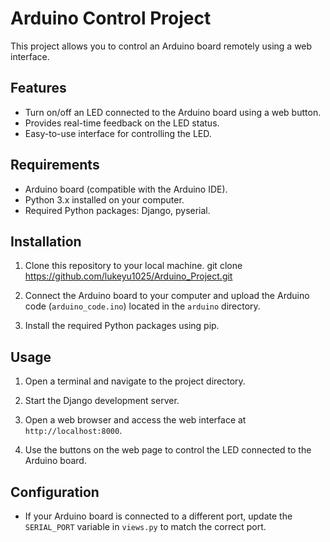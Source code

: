 # Arduino Control Project

This project allows you to control an Arduino board remotely using a web interface.

## Features

- Turn on/off an LED connected to the Arduino board using a web button.
- Provides real-time feedback on the LED status.
- Easy-to-use interface for controlling the LED.

## Requirements

- Arduino board (compatible with the Arduino IDE).
- Python 3.x installed on your computer.
- Required Python packages: Django, pyserial.

## Installation

1. Clone this repository to your local machine.
   git clone https://github.com/lukeyu1025/Arduino_Project.git

3. Connect the Arduino board to your computer and upload the Arduino code (`arduino_code.ino`) located in the `arduino` directory.

4. Install the required Python packages using pip.


## Usage

1. Open a terminal and navigate to the project directory.


2. Start the Django development server.


3. Open a web browser and access the web interface at `http://localhost:8000`.

4. Use the buttons on the web page to control the LED connected to the Arduino board.

## Configuration

- If your Arduino board is connected to a different port, update the `SERIAL_PORT` variable in `views.py` to match the correct port.
